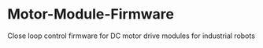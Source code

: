 # Motor-Module-Firmware
Close loop control firmware for DC motor drive modules for industrial robots 
